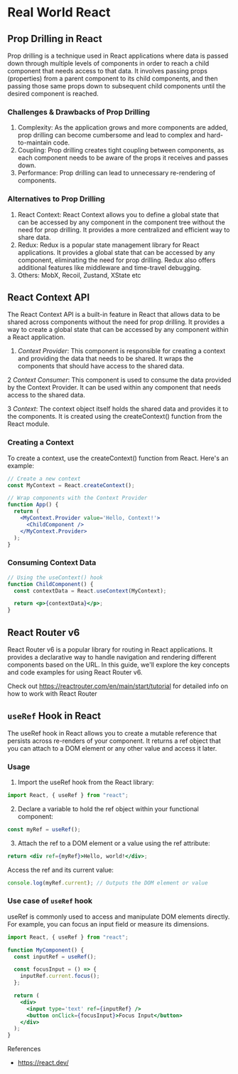 # Real World React

## Prop Drilling in React

Prop drilling is a technique used in React applications where data is passed down through multiple levels of components in order to reach a child component that needs access to that data. It involves passing props (properties) from a parent component to its child components, and then passing those same props down to subsequent child components until the desired component is reached.

### Challenges & Drawbacks of Prop Drilling

1. Complexity: As the application grows and more components are added, prop drilling can become cumbersome and lead to complex and hard-to-maintain code.
2. Coupling: Prop drilling creates tight coupling between components, as each component needs to be aware of the props it receives and passes down.
3. Performance: Prop drilling can lead to unnecessary re-rendering of components.

### Alternatives to Prop Drilling

1. React Context: React Context allows you to define a global state that can be accessed by any component in the component tree without the need for prop drilling. It provides a more centralized and efficient way to share data.
2. Redux: Redux is a popular state management library for React applications. It provides a global state that can be accessed by any component, eliminating the need for prop drilling. Redux also offers additional features like middleware and time-travel debugging.
3. Others: MobX, Recoil, Zustand, XState etc

## React Context API

The React Context API is a built-in feature in React that allows data to be shared across components without the need for prop drilling. It provides a way to create a global state that can be accessed by any component within a React application.

1. _Context Provider_: This component is responsible for creating a context and providing the data that needs to be shared. It wraps the components that should have access to the shared data.

2 _Context Consumer_: This component is used to consume the data provided by the Context Provider. It can be used within any component that needs access to the shared data.

3 _Context_: The context object itself holds the shared data and provides it to the components. It is created using the createContext() function from the React module.

### Creating a Context

To create a context, use the createContext() function from React. Here's an example:

```jsx
// Create a new context
const MyContext = React.createContext();

// Wrap components with the Context Provider
function App() {
  return (
    <MyContext.Provider value='Hello, Context!'>
      <ChildComponent />
    </MyContext.Provider>
  );
}
```

### Consuming Context Data

```jsx
// Using the useContext() hook
function ChildComponent() {
  const contextData = React.useContext(MyContext);

  return <p>{contextData}</p>;
}
```

## React Router v6

React Router v6 is a popular library for routing in React applications. It provides a declarative way to handle navigation and rendering different components based on the URL. In this guide, we'll explore the key concepts and code examples for using React Router v6.

Check out https://reactrouter.com/en/main/start/tutorial for detailed info on how to work with React Router

## `useRef` Hook in React

The useRef hook in React allows you to create a mutable reference that persists across re-renders of your component. It returns a ref object that you can attach to a DOM element or any other value and access it later.

### Usage

1. Import the useRef hook from the React library:

```jsx
import React, { useRef } from "react";
```

2. Declare a variable to hold the ref object within your functional component:

```jsx
const myRef = useRef();
```

3. Attach the ref to a DOM element or a value using the ref attribute:

```jsx
return <div ref={myRef}>Hello, world!</div>;
```

Access the ref and its current value:

```jsx
console.log(myRef.current); // Outputs the DOM element or value
```

### Use case of `useRef` hook

useRef is commonly used to access and manipulate DOM elements directly. For example, you can focus an input field or measure its dimensions.

```jsx
import React, { useRef } from "react";

function MyComponent() {
  const inputRef = useRef();

  const focusInput = () => {
    inputRef.current.focus();
  };

  return (
    <div>
      <input type='text' ref={inputRef} />
      <button onClick={focusInput}>Focus Input</button>
    </div>
  );
}
```

References

- https://react.dev/
